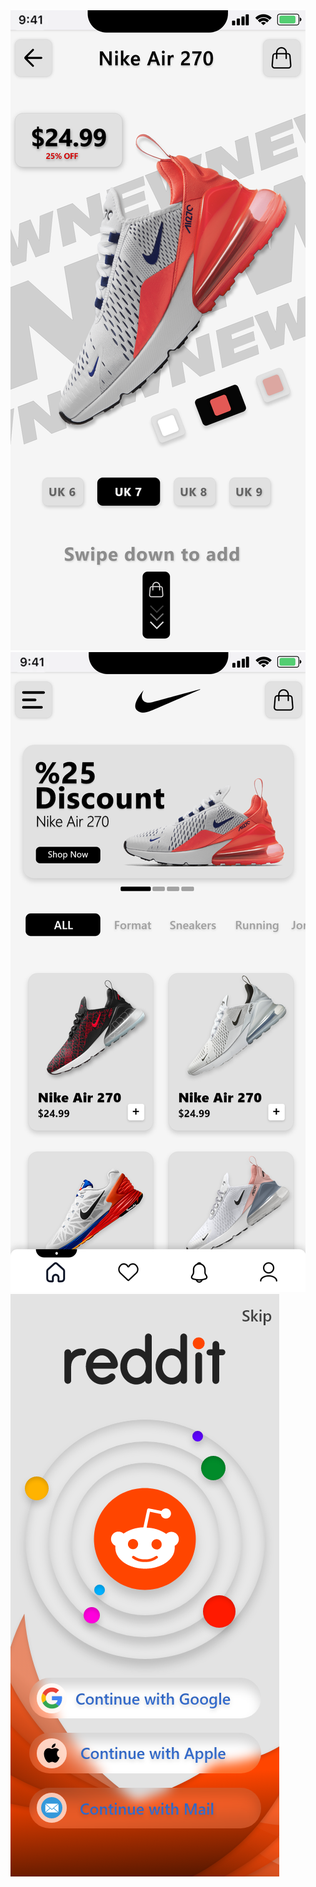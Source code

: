 <img src="./TechcareerOdev3/nike1.png">
<img src="./TechcareerOdev3/nike2.png">
<img src="./TechcareerOdev3/reddit.png">
